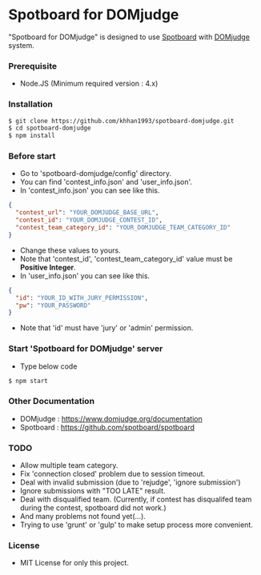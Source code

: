 # Spotboard for DOMjudge

"Spotboard for DOMjudge" is designed to use [Spotboard](https://github.com/spotboard/spotboard) with [DOMjudge](https://github.com/DOMjudge/domjudge) system.

### Prerequisite
  - Node.JS (Minimum required version : 4.x)

### Installation
```sh
$ git clone https://github.com/khhan1993/spotboard-domjudge.git
$ cd spotboard-domjudge
$ npm install
```

### Before start
  - Go to 'spotboard-domjudge/config' directory.
  - You can find 'contest_info.json' and 'user_info.json'.
  - In 'contest_info.json' you can see like this.
```json
{
  "contest_url": "YOUR_DOMJUDGE_BASE_URL",
  "contest_id": "YOUR_DOMJUDGE_CONTEST_ID",
  "contest_team_category_id": "YOUR_DOMJUDGE_TEAM_CATEGORY_ID"
}
```
  - Change these values to yours.
  - Note that 'contest_id', 'contest_team_category_id' value must be **Positive Integer**.
  - In 'user_info.json' you can see like this.
```json
{
  "id": "YOUR_ID_WITH_JURY_PERMISSION",
  "pw": "YOUR_PASSWORD"
}
```
  - Note that 'id' must have 'jury' or 'admin' permission.


### Start 'Spotboard for DOMjudge' server
  - Type below code
```sh
$ npm start
```

### Other Documentation
  - DOMjudge : https://www.domjudge.org/documentation
  - Spotboard : https://github.com/spotboard/spotboard

### TODO
  - Allow multiple team category.
  - Fix 'connection closed' problem due to session timeout.
  - Deal with invalid submission (due to 'rejudge', 'ignore submission')
  - Ignore submissions with "TOO LATE" result.
  - Deal with disqualified team. (Currently, if contest has disqualifed team during the contest, spotboard did not work.)
  - And many problems not found yet(...).
  - Trying to use 'grunt' or 'gulp' to make setup process more convenient.

### License
  - MIT License for only this project.
